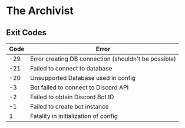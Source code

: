 # The Archivist

## Exit Codes
| Code | Error |
|----- | ----- |
| -29  | Error creating DB connection (shouldn't be possible) |
| -21  | Failed to connect to database |
| -20  | Unsupported Database used in config |
| -3   | Bot failed to connect to Discord API |
| -2   | Failed to obtain Discord Bot ID |
| -1   | Failed to create bot instance |
| 1    | Fatality in initialization of config |
